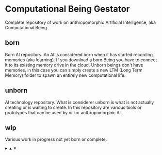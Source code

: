 # Computational Being Gestator

Complete repository of work on anthropomorphic Artificial Intelligence, aka Computational Being.

## born

Born AI repository. 
An AI is considered born when it has started recording memories (aka learning). If you download a born Being you have to connect it to its existing memory drive in the cloud. Unborn beings don't have memories, in this case you can simply create a new LTM (Long Term Memory) folder to spawn an entirely new computational life.

## unborn

AI technology repository. 
What is considerer unborn is what is not actually creating or is waiting to create. In this repository are various tools or prototypes that can be used by or for anthropomorphic AI.

## wip

Various work in progress not yet born or complete.

`▶ ▲ ▼`


